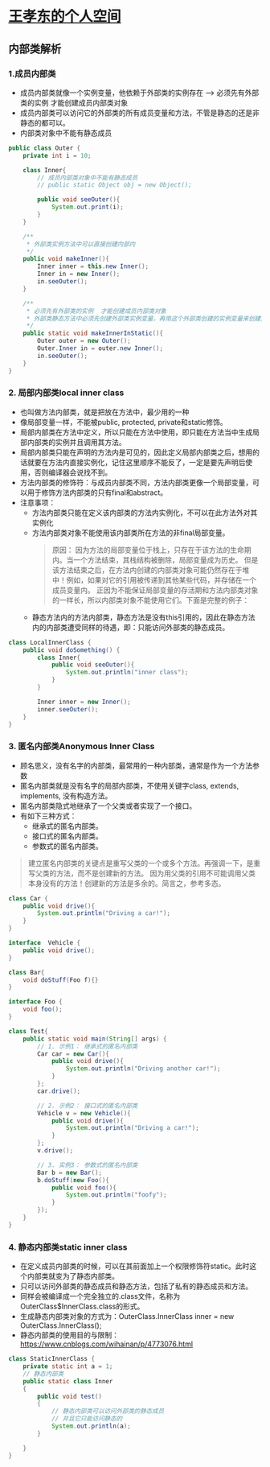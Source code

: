 # [王孝东的个人空间](https://scm-git.github.io/)

## 内部类解析

### 1.成员内部类
* 成员内部类就像一个实例变量，他依赖于外部类的实例存在 --> 必须先有外部类的实例  才能创建成员内部类对象
* 成员内部类可以访问它的外部类的所有成员变量和方法，不管是静态的还是非静态的都可以。
* 内部类对象中不能有静态成员

```java
public class Outer {
	private int i = 10;

	class Inner{
		// 成员内部类对象中不能有静态成员
		// public static Object obj = new Object();

		public void seeOuter(){
			System.out.print(i);
		}
	}

	/**
	 * 外部类实例方法中可以直接创建内部内
	 */
	public void makeInner(){
		Inner inner = this.new Inner();
		Inner in = new Inner();
		in.seeOuter();
	}

	/**
	 * 必须先有外部类的实例  才能创建成员内部类对象
	 * 外部类静态方法中必须先创建外部类实例变量，再用这个外部类创建的实例变量来创建内部类
	 */
	public static void makeInnerInStatic(){
		Outer outer = new Outer();
		Outer.Inner in = outer.new Inner();
		in.seeOuter();
	}
}
```

### 2. 局部内部类local inner class
* 也叫做方法内部类，就是把放在方法中，最少用的一种
* 像局部变量一样，不能被public, protected, private和static修饰。
* 局部内部类在方法中定义，所以只能在方法中使用，即只能在方法当中生成局部内部类的实例并且调用其方法。
* 局部内部类只能在声明的方法内是可见的，因此定义局部内部类之后，想用的话就要在方法内直接实例化，记住这里顺序不能反了，一定是要先声明后使用，否则编译器会说找不到。
* 方法内部类的修饰符：与成员内部类不同，方法内部类更像一个局部变量，可以用于修饰方法内部类的只有final和abstract。
* 注意事项：
  * 方法内部类只能在定义该内部类的方法内实例化，不可以在此方法外对其实例化
  * 方法内部类对象不能使用该内部类所在方法的非final局部变量。
    > 原因：
    > 因为方法的局部变量位于栈上，只存在于该方法的生命期内。当一个方法结束，其栈结构被删除，局部变量成为历史。
    > 但是该方法结束之后，在方法内创建的内部类对象可能仍然存在于堆中！例如，如果对它的引用被传递到其他某些代码，并存储在一个成员变量内。
    > 正因为不能保证局部变量的存活期和方法内部类对象的一样长，所以内部类对象不能使用它们。下面是完整的例子：
  * 静态方法内的方法内部类，静态方法是没有this引用的，因此在静态方法内的内部类遭受同样的待遇，即：只能访问外部类的静态成员。
```java  
class LocalInnerClass {
	public void doSomething() {
		class Inner{
			public void seeOuter(){
				System.out.println("inner class");
			}
		}

		Inner inner = new Inner();
		inner.seeOuter();
	}
}
```

### 3. 匿名内部类Anonymous Inner Class
* 顾名思义，没有名字的内部类，最常用的一种内部类，通常是作为一个方法参数
* 匿名内部类就是没有名字的局部内部类，不使用关键字class, extends, implements, 没有构造方法。
* 匿名内部类隐式地继承了一个父类或者实现了一个接口。
* 有如下三种方式：
  * 继承式的匿名内部类。
  * 接口式的匿名内部类。
  * 参数式的匿名内部类。
> 建立匿名内部类的关键点是重写父类的一个或多个方法。再强调一下，是重写父类的方法，而不是创建新的方法。
> 因为用父类的引用不可能调用父类本身没有的方法！创建新的方法是多余的。简言之，参考多态。
```java
class Car {
	public void drive(){
		System.out.println("Driving a car!");
	}
}

interface  Vehicle {
	public void drive();
}

class Bar{
	void doStuff(Foo f){}
}

interface Foo {
	void foo();
}

class Test{
	public static void main(String[] args) {
		// 1. 示例1： 继承式的匿名内部类
		Car car = new Car(){
			public void drive(){
				System.out.println("Driving another car!");
			}
		};
		car.drive();

		// 2. 示例2： 接口式的匿名内部类
		Vehicle v = new Vehicle(){
			public void drive(){
				System.out.println("Driving a car!");
			}
		};
		v.drive();

		// 3. 实例3： 参数式的匿名内部类
		Bar b = new Bar();
		b.doStuff(new Foo(){
			public void foo(){
				System.out.println("foofy");
			}
		});
	}
}
```

### 4. 静态内部类static inner class
* 在定义成员内部类的时候，可以在其前面加上一个权限修饰符static。此时这个内部类就变为了静态内部类。
* 只可以访问外部类的静态成员和静态方法，包括了私有的静态成员和方法。
* 同样会被编译成一个完全独立的.class文件，名称为OuterClass$InnerClass.class的形式。
* 生成静态内部类对象的方式为：OuterClass.InnerClass inner = new OuterClass.InnerClass();
* 静态内部类的使用目的与限制： https://www.cnblogs.com/wihainan/p/4773076.html
```java
class StaticInnerClass {
	private static int a = 1;
	// 静态内部类
	public static class Inner
	{
		public void test()
		{
			// 静态内部类可以访问外部类的静态成员
			// 并且它只能访问静态的
			System.out.println(a);
		}

	}
}
```